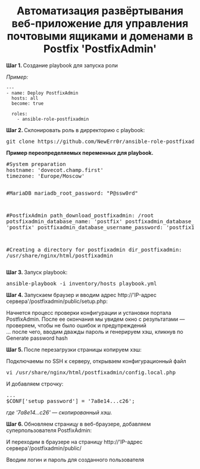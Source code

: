 <h1 align='center'>Автоматизация развёртывания веб-приложение для управления почтовыми ящиками и доменами в Postfix 'PostfixAdmin'</h1>

<p>
    <strong>Шаг 1. </strong> Создание playbook для запуска роли
</p>
<p><i>Пример:</i></p>

    ---
    - name: Deploy PostfixAdmin
      hosts: all 
      become: true 

      roles: 
        - ansible-role-postfixadmin

<p>
    <strong>Шаг 2. </strong> Склонировать роль в дирректорию с playbook:
</p>

  <pre>git clone https://github.com/NewErr0r/ansible-role-postfixadmin.git</pre>

<p>

<p>
    <strong>Пример переопределяемых переменных для playbook. </strong>
</p>
<pre>
#System preparation
hostname: 'dovecot.champ.first'
timezone: 'Europe/Moscow'

#MariaDB
mariadb_root_password: "P@ssw0rd"

#PostfixAdmin
path_download_postfixadmin: /root
potsfixadmin_database_name: 'postfix'
postfixadmin_database_username: 'postfix'
postfixadmin_database_username_password: 'postfix123'

#Creating a directory for postfixadmin
dir_postfixadmin: /usr/share/nginx/html/postfixadmin
</pre>

<p>
    <strong>Шаг 3. </strong> Запуск playbook:
</p>

  <pre>ansible-playbook -i inventory/hosts playbook.yml</pre>

<p>

<p>
    <strong>Шаг 4. </strong> Запускаем браузер и вводим адрес http://'IP-адрес сервера'/postfixadmin/public/setup.php:
</p>
<p>
Начнется процесс проверки конфигурации и установки портала PostfixAdmin. После ее окончания мы увидем окно с результатами — проверяем, чтобы не было ошибок и предупреждений<br>
... после чего, вводим дважды пароль и генерируем хэш, кликнув по Generate password hash
</p>

<p>
    <strong>Шаг 5. </strong> После перезагрузки страницы копируем хэш:
</p>
<p>
Подключаемы по SSH к серверу, открываем конфигурационный файл 
</p>
<pre>
vi /usr/share/nginx/html/postfixadmin/config.local.php
</pre>
<p>
И добавляем строчку:
</p>
<pre>
...
$CONF['setup_password'] = '7a8e14...c26';
</pre>
<i>где '7a8e14...c26' — скопированный хэш.</i>

<p>
    <strong>Шаг 6. </strong> Обновляем страницу в веб-браузере, добавляем суперпользователя PostfixAdmin:
</p>
<p>
И переходим в браузере на страницу http://'IP-адрес сервера'/postfixadmin/public/
</p>
<p>
Вводим логин и пароль для созданного пользователя
</p>
